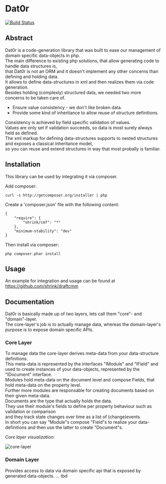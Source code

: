 # Dat0r 

[![Build Status](https://travis-ci.org/berlinonline/Dat0r.png)](https://travis-ci.org/berlinonline/Dat0r)

## Abstract

Dat0r is a code-generation library that was built to ease our management of domain specific data-objects in php.  
The main difference to existing php solutions, that allow generating code to handle data structures is,  
that Dat0r is not an ORM and it doesn't implement any other concerns than defining and holding data.  
It allows to define data-structures in xml and then realizes them via code generation.  
Besides holding (complexly) structured data, we needed two more concerns to be taken care of.  
* Ensure value consistency - we don't like broken data.  
* Provide some kind of inheritance to allow reuse of structure definitions.  

Consistency is achieved by field specific validation of values.  
Values are only set if validation succeeds, so data is most surely always held as defined.  
The xml markup for defining data-structures supports to nested structures and exposes a classical inheritance model,  
so you can reuse and extend structures in way that most probally is familiar.  

## Installation

This library can be used by integrating it via composer.

Add composer: 

    curl -s http://getcomposer.org/installer | php

Create a 'composer.json' file with the following content:

    {
        "require": {
            "shrink/cmf": "*"
        },
        "minimum-stability": "dev"
    }

Then install via composer:

    php composer.phar install


## Usage

An example for integration and usage can be found at https://github.com/shrink/draftcmm

## Documentation

Dat0r is basically made up of two layers, lets call them "core"- and "domain"-layer.  
The core-layer's job is to actually manage data, whereas the domain-layer's purpose is to expose domain specific APIs.  

### Core Layer

To manage data the core-layer derives meta-data from your data-structure definitions.  
This meta-data is represented by the interfaces "IModule" and "IField" and  
used to create instances of your data-objects, represented by the "IDocument" interface.  
Modules hold meta-data on the document level and compose Fields, that hold meta-data on the property level.  
Further more modules are responsable for creating documents based on their given meta-data.  
Documents are the type that actually holds the data.  
They use their module's fields to define per property behaviour such as validation or comparison  
and they track state changes over time as a list of (change)events.  
In short you can say "Module"s compose "Field"s to realize your data-definitions and then use the latter to create "Document"s.

*Core layer visualization:*

![core-layer](https://dl.dropbox.com/u/97162004/dat0r-core.png)

### Domain Layer

Provides access to data via domain specific api that is exposed by generated data-objects.
... tbd
